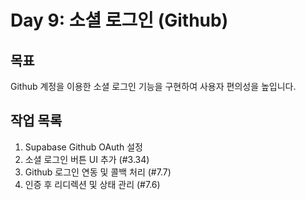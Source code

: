 # Day 9: 소셜 로그인 (Github)

## 목표

Github 계정을 이용한 소셜 로그인 기능을 구현하여 사용자 편의성을 높입니다.

## 작업 목록

1.  Supabase Github OAuth 설정
2.  소셜 로그인 버튼 UI 추가 (#3.34)
3.  Github 로그인 연동 및 콜백 처리 (#7.7)
4.  인증 후 리디렉션 및 상태 관리 (#7.6) 